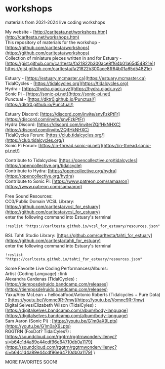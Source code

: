 # workshops
materials from 2021-2024 live coding workshops

My website - [http://carltesta.net/workshops.htm](http://carltesta.net/workshops.htm) \
This repository of materials for the workshop - [https://github.com/carltesta/workshops](https://github.com/carltesta/workshops) \
Collection of miniature pieces written in and for Estuary -[https://gist.github.com/carltesta/fa21822b300ace8ff64b01a65d54821e]( https://gist.github.com/carltesta/fa21822b300ace8ff64b01a65d54821e)

Estuary - [https://estuary.mcmaster.ca](https://estuary.mcmaster.ca) \
TidalCycles - [https://tidalcycles.org](https://tidalcycles.org) \
Hydra - [https://hydra.ojack.xyz](https://hydra.ojack.xyz) \
Sonic Pi - [https://sonic-pi.net](https://sonic-pi.net) \
Punctual - [https://dktr0.github.io/Punctual/](https://dktr0.github.io/Punctual/)

Estuary Discord: [https://discord.com/invite/snvFzkPtFr](https://discord.com/invite/snvFzkPtFr) \
Hydra Discord: [https://discord.com/invite/ZQjfHkNHXC](https://discord.com/invite/ZQjfHkNHXC) \
TidalCycles Forum: [https://club.tidalcycles.org/](https://club.tidalcycles.org/) \
Sonic Pi Forum: [https://in-thread.sonic-pi.net/](https://in-thread.sonic-pi.net/)

Contribute to Tidalcycles: [https://opencollective.org/tidalcycles](https://opencollective.org/tidalcycle) \
Contribute to Hydra: [https://opencollective.org/hydra](https://opencollective.org/hydra) \
Contribute to Sonic Pi: [https://www.patreon.com/samaaron](https://www.patreon.com/samaaron)

Free Sound Resources: \
CC0/Public Domain VCSL Library: [https://github.com/carltesta/vcsl_for_estuary](https://github.com/carltesta/vcsl_for_estuary) \
enter the following command into Estuary's terminal 
```
!reslist "https://carltesta.github.io/vcsl_for_estuary/resources.json"
```

BSL Tahti Studio Library: [https://github.com/carltesta/tahti_for_estuary](https://github.com/carltesta/tahti_for_estuary) \
enter the following command into Estuary's terminal 
```
!reslist "https://carltesta.github.io/tahti_for_estuary/resources.json"
```

Some Favorite Live Coding Performances/Albums: \
Artist (Coding Language) : link \
Alexandra Cardenas (TidalCycles) : [https://tiemposdelruido.bandcamp.com/releases](https://tiemposdelruido.bandcamp.com/releases) \
Yaxu/Alex McLean + hellocatfood/Antonio Roberts (Tidalcycles + Pure Data) : [https://youtu.be/Vomnc9R-7mw](https://youtu.be/Vomnc9R-7mw) \
Digital Selves/Elizabeth Wilson (TidalCyles) : [https://digitalselves.bandcamp.com/album/body-language](https://digitalselves.bandcamp.com/album/body-language) \
Sam Aaron (Sonic Pi) : [https://youtu.be/G1m0aX9Lpts](https://youtu.be/G1m0aX9Lpts) \
RGGTRN (FoxDot? TidalCyles?) : [https://soundcloud.com/rggtrn/rggtrnwondervillenyc?si=b64c1d4a89e44cdf96e64710db0a1179](https://soundcloud.com/rggtrn/rggtrnwondervillenyc?si=b64c1d4a89e44cdf96e64710db0a1179) \

MORE FAVORITES SOON!
